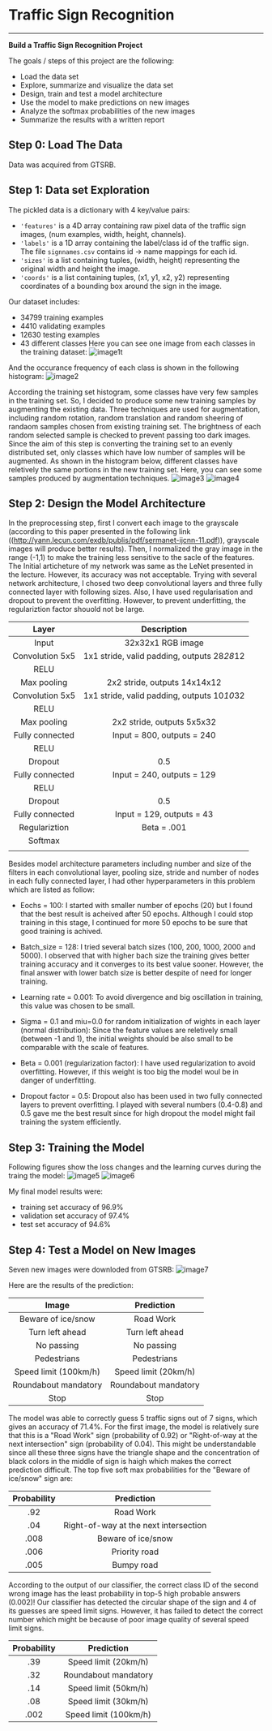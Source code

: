 # **Traffic Sign Recognition** 

---

**Build a Traffic Sign Recognition Project**

The goals / steps of this project are the following:
* Load the data set 
* Explore, summarize and visualize the data set
* Design, train and test a model architecture
* Use the model to make predictions on new images
* Analyze the softmax probabilities of the new images
* Summarize the results with a written report

## Step 0: Load The Data
Data was acquired from GTSRB. 


## Step 1: Data set Exploration
The pickled data is a dictionary with 4 key/value pairs:
- `'features'` is a 4D array containing raw pixel data of the traffic sign images, (num examples, width, height, channels).
- `'labels'` is a 1D array containing the label/class id of the traffic sign. The file `signnames.csv` contains id -> name mappings for each id.
- `'sizes'` is a list containing tuples, (width, height) representing the original width and height the image.
- `'coords'` is a list containing tuples, (x1, y1, x2, y2) representing coordinates of a bounding box around the sign in the image. 

Our dataset includes: 
- 34799 training examples
- 4410 validating examples
- 12630 testing examples
- 43 different classes
 Here you can see one image from each classes in the training dataset:
![image1t](./examples/TrainingSet.png)

And the occurance frequency of each class is shown in the following histogram: 
![image2](./examples/Hist_TrainingSet.png )

According the training set histogram, some classes have very few samples in the training set. So, I decided to produce some new training samples by augmenting the existing data. Three techniques are used for augmentation, including random rotation, random translation and random sheering of randaom samples chosen from existing training set. The brightness of each random selected sample is checked to prevent passing too dark images. Since the aim of this step is converting the training set to an evenly distributed set, only classes which have low number of samples will be augmented. As shown in the histogram below, different classes have reletively the same portions in the new training set. Here, you can see some samples produced by augmentation techniques.
![image3]( ./examples/Hist_AugSet.png )
![image4]( ./examples/Smple_AugSet.png )


## Step 2: Design the Model Architecture
In the preprocessing step, first I convert each image to the grayscale (according to this paper presented in the following link ((http://yann.lecun.com/exdb/publis/pdf/sermanet-ijcnn-11.pdf)), grayscale images will produce better results). Then, I normalized the gray image in the range (-1,1) to make the training less sensitive to the sacle of the features. 
The Initial articheture of my network was same as the LeNet presented in the lecture. However, its accuracy was not acceptable. Trying with several network architecture, I chosed two deep convolutional layers and three fully connected layer with following sizes. 
Also, I have used regularisation and dropout to prevent the overfitting. However, to prevent underfitting, the regulariztion factor shouold not be large.

| Layer         		|     Description	        					| 
|:---------------------:|:---------------------------------------------:| 
| Input         		| 32x32x1 RGB image   							| 
| Convolution 5x5     	| 1x1 stride, valid padding, outputs 28*28*12 	|
| RELU					|												|
| Max pooling	      	| 2x2 stride,  outputs 14x14x12 				|
| Convolution 5x5	    | 1x1 stride, valid padding, outputs 10*10*32 	|
| RELU					|												|
| Max pooling	      	| 2x2 stride,  outputs 5x5x32 					|
| Fully connected		| Input = 800, outputs = 240 					|
| RELU					| 			 									|
| Dropout				| 0.5											|
| Fully connected		| Input = 240, outputs = 129 					|
| RELU					| 			 									|
| Dropout				| 0.5											|
| Fully connected		| Input = 129, outputs = 43 					|
| Regulariztion 		| Beta = .001 									|
| Softmax 				| 			 									|
|						|												|
 
Besides model architecture parameters including number and size of the filters in each convolutional layer, pooling size, stride and number of nodes in each fully connected layer, I had other hyperparameters in this problem which are listed as follow: 
* Eochs = 100: I started with smaller number of epochs (20) but I found that the best result is acheived after 50 epochs. Although I could stop training in this stage, I continued for more 50 epochs to be sure that good training is achived.

* Batch_size = 128: I tried several batch sizes (100, 200, 1000, 2000 and 5000). I observed that with higher bach size the training gives better training accuracy and it converges to its best value sooner. However, the final answer with lower batch size is better despite of need for longer training. 

* Learning rate = 0.001: To avoid divergence and big oscillation in training, this value was chosen to be small. 

* Sigma = 0.1 and miu=0.0 for random initialization of wights in each layer (normal distribution): Since the feature values are reletively small (between -1 and 1), the initial weights should be also small to be comparable with the scale of features.

* Beta = 0.001 (regularization factor): I have used regularization to avoid overfitting. However, if this weight is too big the model woul be in danger of underfitting. 

* Dropout factor = 0.5: Dropout also has been used in two fully connected layers to prevent overfitting. I played with several numbers (0.4-0.8) and 0.5 gave me the best result since for high dropout the model might fail training the system efficiently. 

 
 ## Step 3: Training the Model
Following figures show the loss changes and the learning curves during the traing the model:
![image5]( ./examples/Loss.png )
![image6]( ./examples/LearningCurve.png  )

My final model results were:
* training set accuracy of 96.9%
* validation set accuracy of 97.4%
* test set accuracy of 94.6%

## Step 4: Test a Model on New Images
Seven new images were downloded from GTSRB:
![image7]( ./examples/NewImg.png)

Here are the results of the prediction:

| Image			        |     Prediction	        					| 
|:---------------------:|:---------------------------------------------:| 
| Beware of ice/snow	| Road Work    									| 
| Turn left ahead    	| Turn left ahead								|
| No passing			| No passing									|
| Pedestrians	   		| Pedestrians					 				|
| Speed limit (100km/h)	| Speed limit (20km/h) 							|
| Roundabout mandatory  | Roundabout mandatory			 				|
| Stop					| Stop 				 							|

The model was able to correctly guess 5 traffic signs out of 7 signs, which gives an accuracy of 71.4%. 
For the first image, the model is relatively sure that this is a "Road Work"  sign (probability of 0.92) or "Right-of-way at the next intersection" sign (probability of 0.04). This might be understandable since all these three signs have the triangle shape and the concentration of black colors in the middle of sign is haigh which makes the correct prediction difficult. The top five soft max probabilities for the "Beware of ice/snow" sign are:

| Probability         	|     Prediction	        					| 
|:---------------------:|:---------------------------------------------:| 
| .92         			| Road Work   									| 
| .04     				| Right-of-way at the next intersection			|
| .008					| Beware of ice/snow							|
| .006	      			| Priority road					 				|
| .005				    | Bumpy road	     							|

According to the output of our classifier, the correct class ID of the second wrong image has the least probability in top-5 high probable answers (0.002)! Our classifier has detected the circular shape of the sign and 4 of its guesses are speed limit signs. However, it has failed to detect the correct number which might be because of poor image quality of several speed limit signs.   

| Probability         	|     Prediction	        					| 
|:---------------------:|:---------------------------------------------:| 
| .39    	  			| Speed limit (20km/h)							| 
| .32 		 			| Roundabout mandatory							|
| .14			 		| Speed limit (50km/h)							|
| .08    			 	| Speed limit (30km/h)			 				|
| .002 			     	| Speed limit (100km/h)	     					|
